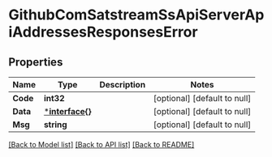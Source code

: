 # GithubComSatstreamSsApiServerApiAddressesResponsesError

## Properties
Name | Type | Description | Notes
------------ | ------------- | ------------- | -------------
**Code** | **int32** |  | [optional] [default to null]
**Data** | [***interface{}**](interface{}.md) |  | [optional] [default to null]
**Msg** | **string** |  | [optional] [default to null]

[[Back to Model list]](../README.md#documentation-for-models) [[Back to API list]](../README.md#documentation-for-api-endpoints) [[Back to README]](../README.md)

